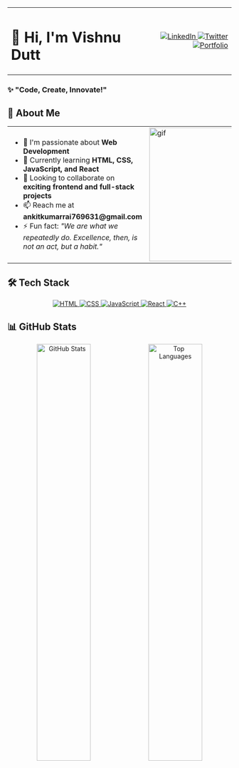<table width="100%" border="0" cellspacing="0" cellpadding="0">
  <tr>
    <td align="left" style="border: none;">
      <h1>👋 Hi, I'm Vishnu Dutt              </h1>
    </td>
    <td align="right" style="border: none;">
      <p align="right">
        <a href="https://www.linkedin.com/in/vishnu-duttt/">
          <img src="https://img.shields.io/badge/LinkedIn-0A66C2?style=for-the-badge&logo=linkedin&logoColor=white" alt="LinkedIn">
        </a>
        <a href="https://x.com/_Vishnu_Dutt">
          <img src="https://img.shields.io/badge/Twitter-1DA1F2?style=for-the-badge&logo=twitter&logoColor=white" alt="Twitter">
        </a>
        <a href="https://your-portfolio.com">
          <img src="https://img.shields.io/badge/Portfolio-%23000000.svg?style=for-the-badge&logo=firefox&logoColor=#FF7139" alt="Portfolio">
        </a>
      </p>
    </td>
  </tr>
</table>

### ✨ "Code, Create, Innovate!"

## 🚀 About Me

<table border="0" cellspacing="0" cellpadding="0">
  <tr>
    <td style="border: none;">
      <ul>
        <li>👀 I'm passionate about <b>Web Development</b></li>
        <li>🌱 Currently learning <b>HTML, CSS, JavaScript, and React</b></li>
        <li>💞️ Looking to collaborate on <b>exciting frontend and full-stack projects</b></li>
        <li>📫 Reach me at <b>ankitkumarrai769631@gmail.com</b></li>
        <li>⚡ Fun fact: <i>"We are what we repeatedly do. Excellence, then, is not an act, but a habit."</i></li>
      </ul>
    </td>
    <td style="border: none;">
      <img src="https://github.com/Vishnu-dutt/Vishnu-dutt/blob/main/pepeFrog.GIF" width="300" alt="gif">
    </td>
  </tr>
</table>

## 🛠️ Tech Stack  

<p align="center">
  <a href="https://developer.mozilla.org/en-US/docs/Web/HTML">
    <img src="https://img.shields.io/badge/HTML5-E34F26?style=for-the-badge&logo=html5&logoColor=white" alt="HTML">
  </a>
  <a href="https://developer.mozilla.org/en-US/docs/Web/CSS">
    <img src="https://img.shields.io/badge/CSS3-1572B6?style=for-the-badge&logo=css3&logoColor=white" alt="CSS">
  </a>
  <a href="https://developer.mozilla.org/en-US/docs/Web/JavaScript">
    <img src="https://img.shields.io/badge/JavaScript-F7DF1E?style=for-the-badge&logo=javascript&logoColor=black" alt="JavaScript">
  </a>
  <a href="https://react.dev/">
    <img src="https://img.shields.io/badge/React-61DAFB?style=for-the-badge&logo=react&logoColor=black" alt="React">
  </a>
  <a href="https://cplusplus.com/doc/tutorial/">
    <img src="https://img.shields.io/badge/C++-00599C?style=for-the-badge&logo=c%2B%2B&logoColor=white" alt="C++">
  </a>
</p>

## 📊 GitHub Stats  

<p align="center">
  <img src="https://github-readme-stats.vercel.app/api?username=Vishnu-dutt&show_icons=true&theme=tokyonight" alt="GitHub Stats" width="49%">
  <img src="https://github-readme-stats.vercel.app/api/top-langs/?username=Vishnu-dutt&layout=compact&theme=tokyonight" alt="Top Languages" width="49%">
</p>
